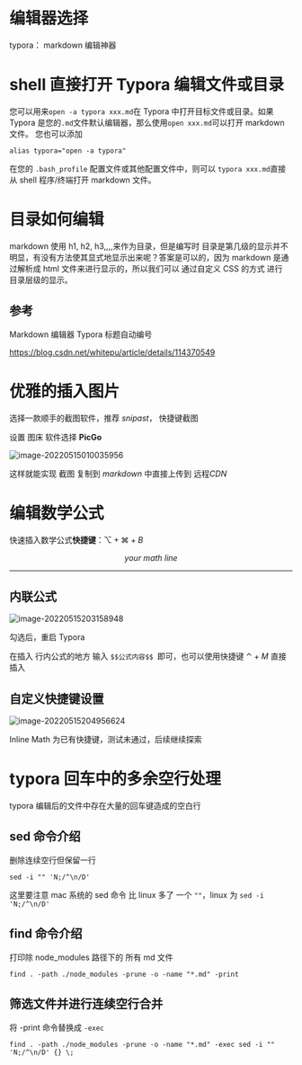 # 编辑器选择

typora： markdown 编辑神器

# shell 直接打开 Typora 编辑文件或目录

您可以用来`open -a typora xxx.md`在 Typora 中打开目标文件或目录。如果 Typora 是您的`.md`文件默认编辑器，那么使用`open xxx.md`可以打开 markdown 文件。 您也可以添加

```
alias typora="open -a typora"
```

在您的 `.bash_profile` 配置文件或其他配置文件中，则可以 `typora xxx.md`直接从 shell 程序/终端打开 markdown 文件。

# 目录如何编辑

markdown 使用 h1, h2, h3,,,,来作为目录，但是编写时 目录是第几级的显示并不明显，有没有方法使其显式地显示出来呢？答案是可以的，因为 markdown 是通过解析成 html 文件来进行显示的，所以我们可以 通过自定义 CSS 的方式 进行 目录层级的显示。

## 参考

Markdown 编辑器 Typora 标题自动编号

https://blog.csdn.net/whitepu/article/details/114370549

# 优雅的插入图片

选择一款顺手的截图软件，推荐 $snipast$， 快捷键截图

设置 图床 软件选择 **PicGo**

![image-20220515010035956](https://muyids.oss-cn-beijing.aliyuncs.com/img/image-20220515010035956.png)

这样就能实现 截图 复制到 $markdown$ 中直接上传到 远程$CDN$

# 编辑数学公式

快速插入数学公式**快捷键**：$⌥ + ⌘ + B$

$$
your\ math\ line
$$

---

## 内联公式

![image-20220515203158948](https://muyids.oss-cn-beijing.aliyuncs.com/img/image-20220515203158948.png)

勾选后，重启 Typora

在插入 行内公式的地方 输入 `$$公式内容$$ `即可，也可以使用快捷键 $⌃ + M$ 直接插入

## 自定义快捷键设置

![image-20220515204956624](https://muyids.oss-cn-beijing.aliyuncs.com/img/image-20220515204956624.png)

Inline Math 为已有快捷键，测试未通过，后续继续探索

# typora 回车中的多余空行处理

typora 编辑后的文件中存在大量的回车键造成的空白行

## sed 命令介绍

删除连续空行但保留一行

```shell
sed -i "" 'N;/^\n/D'
```

这里要注意 mac 系统的 sed 命令 比 linux 多了 一个 `""`，linux 为 `sed -i 'N;/^\n/D'`

## find 命令介绍

打印除 node_modules 路径下的 所有 md 文件

```shell
find . -path ./node_modules -prune -o -name "*.md" -print
```

## 筛选文件并进行连续空行合并

将 -print 命令替换成 `-exec`

```shell
find . -path ./node_modules -prune -o -name "*.md" -exec sed -i "" 'N;/^\n/D' {} \;
```
